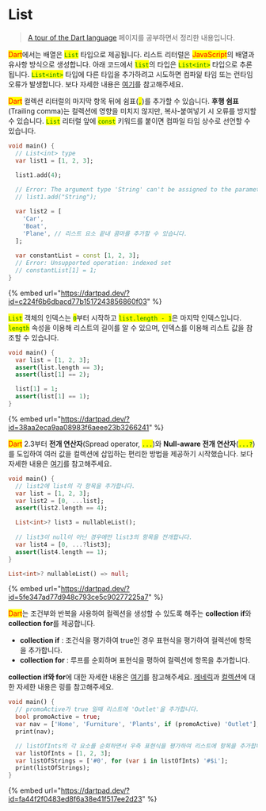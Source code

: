 # List

> [A tour of the Dart language](https://dart.dev/guides/language/language-tour) 페이지를 공부하면서 정리한 내용입니다.

<mark style="color:red;">Dart</mark>에서는 배열은 <mark style="color:green;">`List`</mark> 타입으로 제공됩니다. 리스트 리터럴은 <mark style="color:red;">JavaScript</mark>의 배열과 유사항 방식으로 생성합니다. 아래 코드에서 <mark style="color:green;">`list`</mark>의 타입은 <mark style="color:green;">`List<int>`</mark> 타입으로 추론됩니다. <mark style="color:green;">`List<int>`</mark> 타입에 다른 타입을 추가하려고 시도하면 컴파잁 타임 또는 런타임 오류가 발생합니다. 보다 자세한 내용은 [여기](https://dart.dev/guides/language/type-system#type-inference)를 참고해주세요.

<mark style="color:red;">Dart</mark> 컬렉션 리터럴의 마지막 항목 뒤에 쉼표(<mark style="color:green;">`,`</mark>)를 추가할 수 있습니다. **후행 쉼표**(Trailing comma)는 컬렉션에 영향을 미치지 않지만, 복사-붙여넣기 시 오류를 방지할 수 있습니다. <mark style="color:green;">`List`</mark> 리터럴 앞에 <mark style="color:green;">`const`</mark> 키워드를 붙이면 컴파일 타임 상수로 선언할 수 있습니다.

```dart
void main() {
  // List<int> type
  var list1 = [1, 2, 3];
  
  list1.add(4);

  // Error: The argument type 'String' can't be assigned to the parameter type 'int'.
  // list1.add("String");

  var list2 = [
    'Car',
    'Boat',
    'Plane', // 리스트 요소 끝내 콤마를 추가할 수 있습니다.
  ];
  
  var constantList = const [1, 2, 3];
  // Error: Unsupported operation: indexed set
  // constantList[1] = 1;
}
```

{% embed url="https://dartpad.dev/?id=c224f6b6dbacd77b1517243856860f03" %}

<mark style="color:green;">`List`</mark> 객체의 인덱스는 <mark style="color:green;">`0`</mark>부터 시작하고 <mark style="color:green;">`list.length - 1`</mark>은 마지막 인덱스입니다. <mark style="color:green;">`length`</mark> 속성을 이용해 리스트의 길이를 알 수 있으며, 인덱스를 이용해 리스트 값을 참조할 수 있습니다.

```dart
void main() {
  var list = [1, 2, 3];
  assert(list.length == 3);
  assert(list[1] == 2);

  list[1] = 1;
  assert(list[1] == 1);
}
```

{% embed url="https://dartpad.dev/?id=38aa2eca9aa08983f6aeee23b3266241" %}

<mark style="color:red;">Dart</mark> 2.3부터 **전개 연산자**(Spread operator, <mark style="color:green;">`...`</mark>)와 **Null-aware 전개 연산자**(<mark style="color:green;">`...?`</mark>)를 도입하여 여러 값을 컬렉션에 삽입하는 편리한 방법을 제공하기 시작했습니다. 보다 자세한 내용은 [여기](https://github.com/dart-lang/language/blob/master/accepted/2.3/spread-collections/feature-specification.md)를 참고해주세요.

```dart
void main() {
  // list2에 list의 각 항목을 추가합니다.
  var list = [1, 2, 3];
  var list2 = [0, ...list];
  assert(list2.length == 4);

  List<int>? list3 = nullableList();
  
  // list3이 null이 아닌 경우에만 list3의 항목을 전개합니다.
  var list4 = [0, ...?list3];
  assert(list4.length == 1);
}

List<int>? nullableList() => null;
```

{% embed url="https://dartpad.dev/?id=5fe347ad77d948c793ce5c90277225a7" %}

<mark style="color:red;">Dart</mark>는 조건부와 반복을 사용하여 컬렉션을 생성할 수 있도록 해주는 **collection if**와 **collection for**를 제공합니다.

* **collection if** : 조건식을 평가하여 true인 경우 표현식을 평가하여 컬렉션에 항목을 추가합니다.
* **collection for** : 루프를 순회하며 표현식을 평하여 컬렉션에 항목을 추가합니다.

**collection if와 for**에 대한 자세한 내용은 [여기](https://github.com/dart-lang/language/blob/master/accepted/2.3/control-flow-collections/feature-specification.md)를 참고해주세요. [제네릭](https://dart.dev/guides/language/language-tour#generics)과 [컬렉션](https://dart.dev/guides/libraries/library-tour#collections)에 대한 자세한 내용은 링를 참고해주세요.

```dart
void main() {
  // promoActive가 true 일때 리스트에 'Outlet'을 추가합니다.
  bool promoActive = true;
  var nav = ['Home', 'Furniture', 'Plants', if (promoActive) 'Outlet'];
  print(nav);

  // listOfInts의 각 요소를 순회하면서 우측 표현식을 평가하여 리스트에 항목을 추가합니다.
  var listOfInts = [1, 2, 3];
  var listOfStrings = ['#0', for (var i in listOfInts) '#$i'];
  print(listOfStrings);
}
```

{% embed url="https://dartpad.dev/?id=fa44f2f0483ed8f6a38e41f517ee2d23" %}

